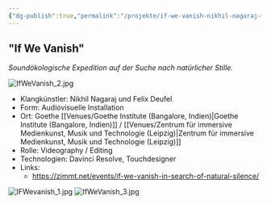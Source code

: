 ```yaml
---
{"dg-publish":true,"permalink":"/projekte/if-we-vanish-nikhil-nagaraj-felix-deufel-goethe-institute-bangalore/"}
---
```


## "If We Vanish"

*Soundökologische Expedition auf der Suche nach natürlicher Stille.*

![IfWeVanish_2.jpg](/img/user/Attachments/IfWeVanish_2.jpg)
- Klangkünstler: Nikhil Nagaraj und Felix Deufel
- Form: Audiovisuelle Installation
- Ort: Goethe [[Venues/Goethe Institute (Bangalore, Indien)\|Goethe Institute (Bangalore, Indien)]] / [[Venues/Zentrum für immersive Medienkunst, Musik und Technologie (Leipzig)\|Zentrum für immersive Medienkunst, Musik und Technologie (Leipzig)]]
- Rolle: Videography / Editing
- Technologien: Davinci Resolve, Touchdesigner
- Links:
	- https://zimmt.net/events/if-we-vanish-in-search-of-natural-silence/

![IFWevanish_1.jpg](/img/user/Attachments/IFWevanish_1.jpg)
![IfWeVanish_3.jpg](/img/user/Attachments/IfWeVanish_3.jpg)

